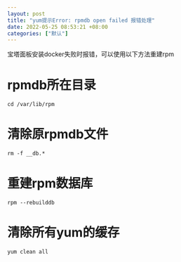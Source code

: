 ```yaml
---
layout: post
title: "yum提示Error: rpmdb open failed 报错处理"
date: 2022-05-25 08:53:21 +08:00
categories: ["默认"]
---
```


<p>宝塔面板安装docker失败时报错，可以使用以下方法重建rpm</p>
<h1>rpmdb所在目录</h1>
<pre><code class="language-bash">cd /var/lib/rpm</code></pre>
<h1>清除原rpmdb文件</h1>
<pre><code class="language-bash">rm -f __db.*</code></pre>
<h1>重建rpm数据库</h1>
<pre><code class="language-bash">rpm --rebuilddb</code></pre>
<h1>清除所有yum的缓存</h1>
<pre><code class="language-bash">yum clean all</code></pre>
